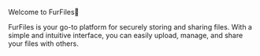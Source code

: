  Welcome to FurFiles🥰
 
 FurFiles is your go-to platform for securely storing and sharing files. With a simple and intuitive interface, you can easily upload, manage, and share your files with others.
